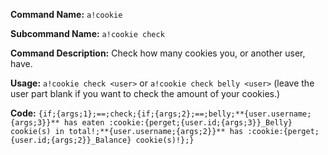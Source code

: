 **Command Name:** `a!cookie`

**Subcommand Name:** `a!cookie check`

**Command Description:**
Check how many cookies you, or another user, have.

**Usage:**
`a!cookie check <user>` or `a!cookie check belly <user>` (leave the user part blank if you want to check the amount of your cookies.)

**Code:**
```{if;{args;1};==;check;{if;{args;2};==;belly;**{user.username;{args;3}}** has eaten :cookie:{perget;{user.id;{args;3}}_Belly} cookie(s) in total!;**{user.username;{args;2}}** has :cookie:{perget;{user.id;{args;2}}_Balance} cookie(s)!};}```
